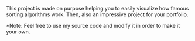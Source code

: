 This project is made on purpose helping you to easily visualize how famous sorting algorithms work. Then, also an impressive project for your portfolio.


*Note:
Feel free to use my source code and modify it in order to make it your own.
